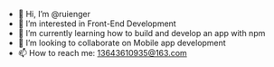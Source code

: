 - 👋 Hi, I’m @ruienger
- 👀 I’m interested in Front-End Development
- 🌱 I’m currently learning how to build and develop an app with npm
- 💞️ I’m looking to collaborate on Mobile app development
- 📫 How to reach me: 13643610935@163.com

<!---
ruienger/ruienger is a ✨ special ✨ repository because its `README.md` (this file) appears on your GitHub profile.
You can click the Preview link to take a look at your changes.
--->
